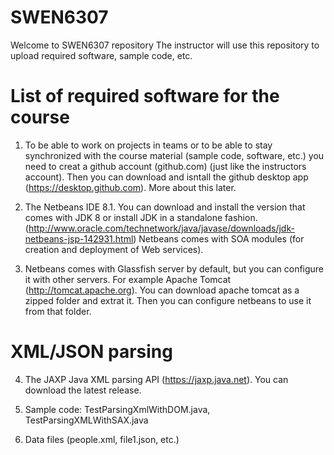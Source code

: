 # SWEN6307
Welcome to SWEN6307 repository 
The instructor will use this repository to upload required software, sample code, etc.  

# List of required software for the course

1. To be able to work on projects in teams or to be able to stay synchronized with the course material (sample code, software, etc.) you  need to creat a github account (github.com) (just like the instructors account). Then you can download and isntall the github desktop app (https://desktop.github.com). More about this later.

2. The Netbeans IDE 8.1. You can download and install the version that comes with JDK 8 or install JDK in a standalone fashion. (http://www.oracle.com/technetwork/java/javase/downloads/jdk-netbeans-jsp-142931.html)
Netbeans comes with SOA modules (for creation and deployment of Web services).

3. Netbeans comes with Glassfish server by default, but you can configure it with other servers. For example Apache Tomcat (http://tomcat.apache.org). You can download apache tomcat as a zipped folder and extrat it. Then you can configure netbeans to use it from that folder.

# XML/JSON parsing

4. The JAXP Java XML parsing API (https://jaxp.java.net). You can download the latest release.

5. Sample code: TestParsingXmlWithDOM.java, TestParsingXMLWithSAX.java

6. Data files (people.xml, file1.json, etc.)

